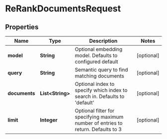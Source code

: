 

# ReRankDocumentsRequest


## Properties

| Name | Type | Description | Notes |
|------------ | ------------- | ------------- | -------------|
|**model** | **String** | Optional embedding model. Defaults to configured default |  [optional] |
|**query** | **String** | Semantic query to find matching documents |  [optional] |
|**documents** | **List&lt;String&gt;** | Optional index to specify which index to search in. Defaults to &#39;default&#39; |  [optional] |
|**limit** | **Integer** | Optional filter for specifying maximum number of entries to return. Defaults to 3 |  [optional] |



